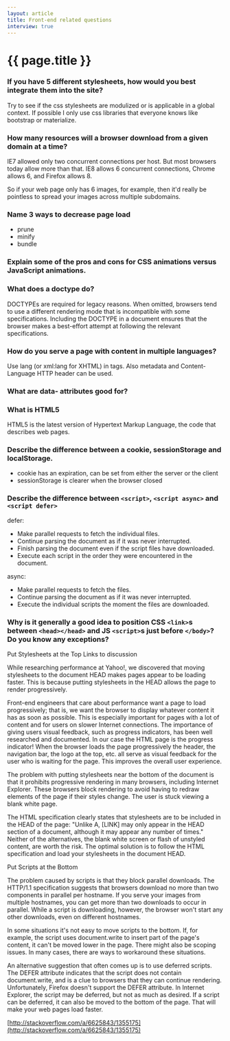 ```yaml
---
layout: article
title: Front-end related questions
interview: true
---
```

# {{ page.title }}


### If you have 5 different stylesheets, how would you best integrate them into the site?

Try to see if the css stylesheets are modulized or is applicable in a global context. If possible I only use css libraries that everyone knows like bootstrap or materialize. 

### How many resources will a browser download from a given domain at a time?

IE7 allowed only two concurrent connections per host. But most browsers today allow more than that. IE8 allows 6 concurrent connections, Chrome allows 6, and Firefox allows 8.

So if your web page only has 6 images, for example, then it'd really be pointless to spread your images across multiple subdomains.

### Name 3 ways to decrease page load

- prune
- minify
- bundle

### Explain some of the pros and cons for CSS animations versus JavaScript animations.

### What does a doctype do?

DOCTYPEs are required for legacy reasons. When omitted, browsers tend to use a different rendering mode that is incompatible with some specifications. Including the DOCTYPE in a document ensures that the browser makes a best-effort attempt at following the relevant specifications.

### How do you serve a page with content in multiple languages?

Use lang (or xml:lang for XHTML) in tags. Also metadata and Content-Language HTTP header can be used.

### What are data- attributes good for?

### What is HTML5

HTML5 is the latest version of Hypertext Markup Language, the code that describes web pages. 

### Describe the difference between a cookie, sessionStorage and localStorage.

- cookie has an expiration, can be set from either the server or the client
- sessionStorage is clearer when the browser closed

### Describe the difference between `<script>`, `<script async>` and `<script defer>`

defer: 

- Make par­al­lel requests to fetch the indi­vid­ual files.
- Con­tinue pars­ing the doc­u­ment as if it was never interrupted.
- Fin­ish pars­ing the doc­u­ment even if the script files have downloaded.
- Exe­cute each script in the order they were encoun­tered in the document.

async:

- Make par­al­lel requests to fetch the files.
- Con­tinue pars­ing the doc­u­ment as if it was never interrupted.
- Exe­cute the indi­vid­ual scripts the moment the files are downloaded.

### Why is it generally a good idea to position CSS `<link>`s between `<head></head>` and JS `<script>`s just before `</body>`? Do you know any exceptions?

Put Stylesheets at the Top Links to discussion

While researching performance at Yahoo!, we discovered that moving stylesheets to the document HEAD makes pages appear to be loading faster. This is because putting stylesheets in the HEAD allows the page to render progressively.

Front-end engineers that care about performance want a page to load progressively; that is, we want the browser to display whatever content it has as soon as possible. This is especially important for pages with a lot of content and for users on slower Internet connections. The importance of giving users visual feedback, such as progress indicators, has been well researched and documented. In our case the HTML page is the progress indicator! When the browser loads the page progressively the header, the navigation bar, the logo at the top, etc. all serve as visual feedback for the user who is waiting for the page. This improves the overall user experience.

The problem with putting stylesheets near the bottom of the document is that it prohibits progressive rendering in many browsers, including Internet Explorer. These browsers block rendering to avoid having to redraw elements of the page if their styles change. The user is stuck viewing a blank white page.

The HTML specification clearly states that stylesheets are to be included in the HEAD of the page: "Unlike A, [LINK] may only appear in the HEAD section of a document, although it may appear any number of times." Neither of the alternatives, the blank white screen or flash of unstyled content, are worth the risk. The optimal solution is to follow the HTML specification and load your stylesheets in the document HEAD.

Put Scripts at the Bottom

The problem caused by scripts is that they block parallel downloads. The HTTP/1.1 specification suggests that browsers download no more than two components in parallel per hostname. If you serve your images from multiple hostnames, you can get more than two downloads to occur in parallel. While a script is downloading, however, the browser won't start any other downloads, even on different hostnames.

In some situations it's not easy to move scripts to the bottom. If, for example, the script uses document.write to insert part of the page's content, it can't be moved lower in the page. There might also be scoping issues. In many cases, there are ways to workaround these situations.

An alternative suggestion that often comes up is to use deferred scripts. The DEFER attribute indicates that the script does not contain document.write, and is a clue to browsers that they can continue rendering. Unfortunately, Firefox doesn't support the DEFER attribute. In Internet Explorer, the script may be deferred, but not as much as desired. If a script can be deferred, it can also be moved to the bottom of the page. That will make your web pages load faster.

[http://stackoverflow.com/a/6625843/1355175](http://stackoverflow.com/a/6625843/1355175)


